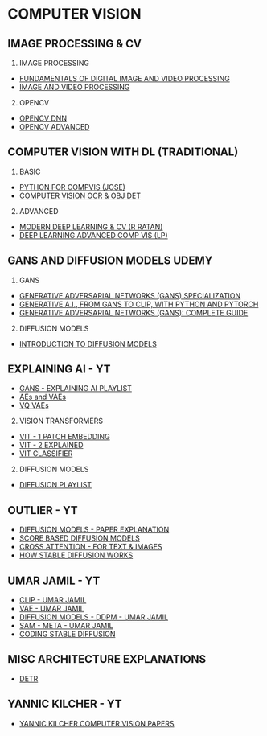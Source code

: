 <h1> COMPUTER VISION </h1>

## IMAGE PROCESSING & CV
1. IMAGE PROCESSING
* [FUNDAMENTALS OF DIGITAL IMAGE AND VIDEO PROCESSING](https://www.coursera.org/learn/digital)
* [IMAGE AND VIDEO PROCESSING](https://www.coursera.org/learn/image-processing)

2. OPENCV
* [OPENCV DNN](https://www.youtube.com/watch?v=j5YwP292YRg&list=PLkmvobsnE0GEkJXGxOjV9uuyozS8QGx3M)
* [OPENCV ADVANCED](https://www.youtube.com/watch?v=jhOTm3MZDaY&list=PLkmvobsnE0GEo-D7DLnrYS1K4OemycX6k)


## COMPUTER VISION WITH DL (TRADITIONAL)
1. BASIC 
* [PYTHON FOR COMPVIS (JOSE)](https://www.udemy.com/course-dashboard-redirect/?course_id=1982382)
* [COMPUTER VISION OCR & OBJ DET](https://www.udemy.com/course-dashboard-redirect/?course_id=2983186)
2. ADVANCED
* [MODERN DEEP LEARNING & CV (R RATAN)](https://www.udemy.com/course/modern-computer-vision/)
* [DEEP LEARNING ADVANCED COMP VIS (LP)](https://www.udemy.com/course-dashboard-redirect/?course_id=1533864)

## GANS AND DIFFUSION MODELS UDEMY

1. GANS
* [GENERATIVE ADVERSARIAL NETWORKS (GANS) SPECIALIZATION](https://www.coursera.org/specializations/generative-adversarial-networks-gans)
* [GENERATIVE A.I., FROM GANS TO CLIP, WITH PYTHON AND PYTORCH](https://www.udemy.com/course/generative-creative-ai-from-gans-to-clip-with-python-and-pytorch/)
* [GENERATIVE ADVERSARIAL NETWORKS (GANS): COMPLETE GUIDE](https://www.udemy.com/course/generative-adversarial-networks-gans-complete-guide/)
2. DIFFUSION MODELS
* [INTRODUCTION TO DIFFUSION MODELS](https://www.udemy.com/course/diffusion-models/)


## EXPLAINING AI - YT
* [GANS - EXPLAINING AI PLAYLIST](https://www.youtube.com/watch?v=h45beyEeM1I&list=PL8VDJoEXIjporr8YgIZPrSQcngUM4TL02)
* [AEs and VAEs](https://www.youtube.com/watch?v=1RPdu_5FCfk)
* [VQ VAEs](https://www.youtube.com/watch?v=1ZHzAOutcnw)

2. VISION TRANSFORMERS
* [VIT - 1 PATCH EMBEDDING](https://www.youtube.com/watch?v=lBicvB4iyYU)
* [VIT - 2 EXPLAINED](https://www.youtube.com/watch?v=lBicvB4iyYU)
* [VIT CLASSIFIER](https://www.youtube.com/watch?v=G6_IA5vKXRI&t=0s)

2. DIFFUSION MODELS
* [DIFFUSION PLAYLIST](https://www.youtube.com/watch?v=H45lF4sUgiE&list=PL8VDJoEXIjpo2S7X-1YKZnbHyLGyESDCe)


## OUTLIER - YT
* [DIFFUSION MODELS - PAPER EXPLANATION](https://www.youtube.com/watch?v=HoKDTa5jHvg)
* [SCORE BASED DIFFUSION MODELS](https://www.youtube.com/watch?v=B4oHJpEJBAA)
* [CROSS ATTENTION - FOR TEXT & IMAGES](https://www.youtube.com/watch?v=aw3H-wPuRcw)
* [HOW STABLE DIFFUSION WORKS](https://www.youtube.com/watch?v=sFztPP9qPRc&t=1081s)

## UMAR JAMIL - YT
* [CLIP - UMAR JAMIL](https://www.youtube.com/watch?v=L3BTG8ETY_Y&list=UULFtAcpQcYerN8xxZJYTfWBMw&index=19)
* [VAE - UMAR JAMIL](https://www.youtube.com/watch?v=iwEzwTTalbg&list=UULFtAcpQcYerN8xxZJYTfWBMw&index=16)
* [DIFFUSION MODELS - DDPM - UMAR JAMIL](https://www.youtube.com/watch?v=I1sPXkm2NH4&list=UULFtAcpQcYerN8xxZJYTfWBMw&index=15)
* [SAM - META - UMAR JAMIL](https://www.youtube.com/watch?v=eYhvJR4zFUM&list=UULFtAcpQcYerN8xxZJYTfWBMw&index=12)
* [CODING STABLE DIFFUSION](https://www.youtube.com/watch?v=ZBKpAp_6TGI&list=UULFtAcpQcYerN8xxZJYTfWBMw&index=9)

## MISC ARCHITECTURE EXPLANATIONS
* [DETR](https://www.youtube.com/watch?v=A2f4w54fSsM)

## YANNIC KILCHER - YT
* [YANNIC KILCHER COMPUTER VISION PAPERS](https://www.youtube.com/watch?v=LfUsGv-ESbc&list=PL1v8zpldgH3o3007KRgX-HfNgWPHsIogL&pp=iAQB)
